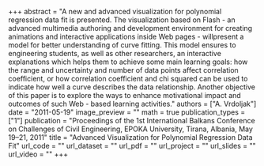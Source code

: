 +++
abstract = "A new and advanced visualization for polynomial regression data fit is presented. The visualization based on Flash - an advanced multimedia authoring and development environment for creating animations and interactive applications inside Web pages - willpresent a model for better understanding of curve fitting. This model ensures to engineering students, as well as other researchers, an interactive explanations which helps them to achieve some main learning goals: how the range and uncertainty and number of data points affect correlation coefficient, or how correlation coefficient and chi squared can be used to indicate how well a curve describes the data relationship. Another objective of this paper is to explore the ways to enhance motivational impact and outcomes of such Web - based learning activities."
authors = ["A. Vrdoljak"]
date = "2011-05-19"
image_preview = ""
math = true
publication_types = ["1"]
publication = "Proceedings of the 1st International Balkans Conference on Challenges of Civil Engineering, EPOKA University, Tirana, Albania, May 19–21, 2011"
title = "Advanced Visualization for Polynomial Regression Data Fit"
url_code = ""
url_dataset = ""
url_pdf = ""
url_project = ""
url_slides = ""
url_video = ""
+++
